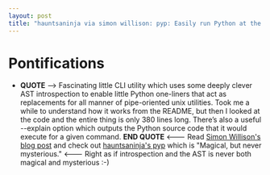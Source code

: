 ```yaml
---
layout: post
title: "hauntsaninja via simon willison: pyp: Easily run Python at the shell" 
---
```


# Pontifications

* **QUOTE** -->   Fascinating little CLI utility which uses some deeply clever AST  introspection to enable little Python one-liners that act as  replacements for all manner of pipe-oriented unix utilities. Took me a  while to understand how it works from the README, but then I looked at  the code and the entire thing is only 380 lines long. There’s also a  useful --explain option which outputs the Python source code that it  would execute for a given command. **END QUOTE** <--- Read [Simon Willison's blog post](https://simonwillison.net/2020/May/9/pyp/) and check out [hauntsaninja's pyp](https://github.com/hauntsaninja/pyp) which is "Magical, but never mysterious." <--- Right as if introspection and the AST is never both magical and mysterious :-)

